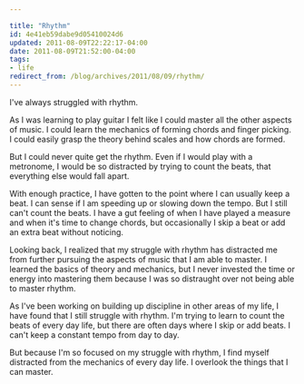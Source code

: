 ```yaml
---

title: "Rhythm"
id: 4e41eb59dabe9d05410024d6
updated: 2011-08-09T22:22:17-04:00
date: 2011-08-09T21:52:00-04:00
tags:
- life
redirect_from: /blog/archives/2011/08/09/rhythm/
---
```


I've always struggled with rhythm.

As I was learning to play guitar I felt like I could master all the other aspects of music. I could learn the mechanics of forming chords and finger picking. I could easily grasp the theory behind scales and how chords are formed.

But I could never quite get the rhythm. Even if I would play with a metronome, I would be so distracted by trying to count the beats, that everything else would fall apart.

With enough practice, I have gotten to the point where I can usually keep a beat. I can sense if I am speeding up or slowing down the tempo. But I still can't count the beats. I have a gut feeling of when I have played a measure and when it's time to change chords, but occasionally I skip a beat or add an extra beat without noticing.

Looking back, I realized that my struggle with rhythm has distracted me from further pursuing the aspects of music that I am able to master. I learned the basics of theory and mechanics, but I never invested the time or energy into mastering them because I was so distraught over not being able to master rhythm.

As I've been working on building up discipline in other areas of my life, I have found that I still struggle with rhythm. I'm trying to learn to count the beats of every day life, but there are often days where I skip or add beats. I can't keep a constant tempo from day to day.

But because I'm so focused on my struggle with rhythm, I find myself distracted from the mechanics of every day life. I overlook the things that I can master.
